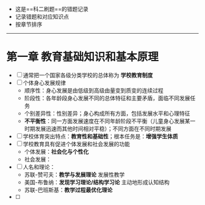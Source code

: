 - 这是==科二刷题==的错题记录
- 记录错题和对应知识点
- 按章节排序
---
# 第一章 教育基础知识和基本原理

- [ ] 通常把一个国家各级分类学校的总体称为 **学校教育制度** 
- [ ] 个体身心发展规律
	- 顺序性：身心发展是由低级到高级由量变到质变的连续过程
	- 阶段性：各年龄段身心发展不同的总体特征和主要矛盾，面临不同发展任务
	- 个别差异性：性别差异；身心构成所有方面，包括发展水平和心理特征
	- **不平衡性**：同一方面发展速度在不同年龄阶段不平衡（儿童身心发展某一时期发展迅速而其他时间相对平稳）；不同方面在不同时期发展
- [ ] 学校体育突出特点：**教育性和基础性**；根本任务是：**增强学生体质**
- [ ] 学校教育具有促进个体发展和社会发展的功能
	- 个体发展：**社会化与个性化** 
	- 社会发展：
- [ ] 人名和理论：
	- 苏联-赞可夫：**教学与发展理论** 发展性教学
	- 美国-布鲁纳：**发现学习理论/结构学习论** 主动地形成认知结构
	- 苏联-巴班斯基：**教学过程最优化理论** 
- [ ] 
